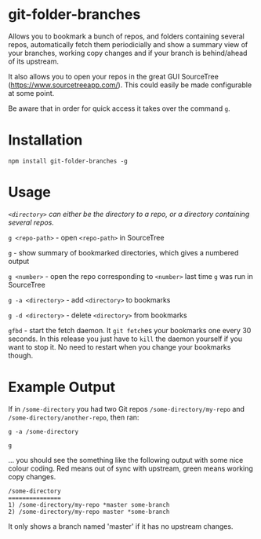 # git-folder-branches

Allows you to bookmark a bunch of repos, and folders containing several repos, automatically fetch them periodicially and show a summary view of your branches, working copy changes and if your branch is behind/ahead of its upstream.

It also allows you to open your repos in the great GUI SourceTree (https://www.sourcetreeapp.com/). This could easily be made configurable at some point.

Be aware that in order for quick access it takes over the command `g`.

# Installation

`npm install git-folder-branches -g`

# Usage

_`<directory>` can either be the directory to a repo, or a directory containing several repos._

`g <repo-path>` - open `<repo-path>` in SourceTree

`g` - show summary of bookmarked directories, which gives a numbered output

`g <number>` - open the repo corresponding to `<number>` last time `g` was run in SourceTree

`g -a <directory>` - add `<directory>` to bookmarks

`g -d <directory>` - delete `<directory>` from bookmarks

`gfbd` - start the fetch daemon. It `git fetch`es your bookmarks one every 30 seconds. In this release you just have to `kill` the daemon yourself if you want to stop it. No need to restart when you change your bookmarks though.

# Example Output

If in `/some-directory` you had two Git repos `/some-directory/my-repo` and `/some-directory/another-repo`, then ran:

`g -a /some-directory`

`g`

... you should see the something like the following output with some nice colour coding. Red means out of sync with upstream, green means working copy changes.

```
/some-directory
===============
1) /some-directory/my-repo *master some-branch
2) /some-directory/my-repo master *some-branch
```

It only shows a branch named 'master' if it has no upstream changes.
